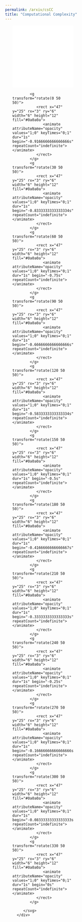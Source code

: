 ```yaml
---
permalink: /arxiv/csCC
title: "Computational Complexity"
---
```


<ol class="breathe-horizontal" start="1"> 
   <div class="news-list">
      <div class="inner" style="width: 200px; height: 200px;">
         <svg xmlns="http://www.w3.org/2000/svg" xmlns:xlink="http://www.w3.org/1999/xlink" style="margin:auto;background:#fff;display:block;" width="200px" height="200px" viewBox="0 0 100 100" preserveAspectRatio="xMidYMid">
         
            <g transform="rotate(0 50 50)">
               <rect x="47" y="25" rx="3" ry="6" width="6" height="12" fill="#0a0a0a">
                  <animate attributeName="opacity" values="1;0" keyTimes="0;1" dur="1s" begin="-0.9166666666666666s" repeatCount="indefinite"></animate>
               </rect>
            </g>
            <g transform="rotate(30 50 50)">
               <rect x="47" y="25" rx="3" ry="6" width="6" height="12" fill="#0a0a0a">
                  <animate attributeName="opacity" values="1;0" keyTimes="0;1" dur="1s" begin="-0.8333333333333334s" repeatCount="indefinite"></animate>
               </rect>
            </g>
            <g transform="rotate(60 50 50)">
               <rect x="47" y="25" rx="3" ry="6" width="6" height="12" fill="#0a0a0a">
                  <animate attributeName="opacity" values="1;0" keyTimes="0;1" dur="1s" begin="-0.75s" repeatCount="indefinite"></animate>
               </rect>
            </g>
            <g transform="rotate(90 50 50)">
               <rect x="47" y="25" rx="3" ry="6" width="6" height="12" fill="#0a0a0a">
                  <animate attributeName="opacity" values="1;0" keyTimes="0;1" dur="1s" begin="-0.6666666666666666s" repeatCount="indefinite"></animate>
               </rect>
            </g>
            <g transform="rotate(120 50 50)">
               <rect x="47" y="25" rx="3" ry="6" width="6" height="12" fill="#0a0a0a">
                  <animate attributeName="opacity" values="1;0" keyTimes="0;1" dur="1s" begin="-0.5833333333333334s" repeatCount="indefinite"></animate>
               </rect>
            </g>
            <g transform="rotate(150 50 50)">
               <rect x="47" y="25" rx="3" ry="6" width="6" height="12" fill="#0a0a0a">
                  <animate attributeName="opacity" values="1;0" keyTimes="0;1" dur="1s" begin="-0.5s" repeatCount="indefinite"></animate>
               </rect>
            </g>
            <g transform="rotate(180 50 50)">
               <rect x="47" y="25" rx="3" ry="6" width="6" height="12" fill="#0a0a0a">
                  <animate attributeName="opacity" values="1;0" keyTimes="0;1" dur="1s" begin="-0.4166666666666667s" repeatCount="indefinite"></animate>
               </rect>
            </g>
            <g transform="rotate(210 50 50)">
               <rect x="47" y="25" rx="3" ry="6" width="6" height="12" fill="#0a0a0a">
                  <animate attributeName="opacity" values="1;0" keyTimes="0;1" dur="1s" begin="-0.3333333333333333s" repeatCount="indefinite"></animate>
               </rect>
            </g>
            <g transform="rotate(240 50 50)">
               <rect x="47" y="25" rx="3" ry="6" width="6" height="12" fill="#0a0a0a">
                  <animate attributeName="opacity" values="1;0" keyTimes="0;1" dur="1s" begin="-0.25s" repeatCount="indefinite"></animate>
               </rect>
            </g>
            <g transform="rotate(270 50 50)">
               <rect x="47" y="25" rx="3" ry="6" width="6" height="12" fill="#0a0a0a">
                  <animate attributeName="opacity" values="1;0" keyTimes="0;1" dur="1s" begin="-0.16666666666666666s" repeatCount="indefinite"></animate>
               </rect>
            </g>
            <g transform="rotate(300 50 50)">
               <rect x="47" y="25" rx="3" ry="6" width="6" height="12" fill="#0a0a0a">
                  <animate attributeName="opacity" values="1;0" keyTimes="0;1" dur="1s" begin="-0.08333333333333333s" repeatCount="indefinite"></animate>
               </rect>
            </g>
            <g transform="rotate(330 50 50)">
               <rect x="47" y="25" rx="3" ry="6" width="6" height="12" fill="#0a0a0a">
                  <animate attributeName="opacity" values="1;0" keyTimes="0;1" dur="1s" begin="0s" repeatCount="indefinite"></animate>
               </rect>
            </g>

         </svg>
      </div>
   </div>
</ol>

<script type="text/javascript" language="javascript">
   arxiv_search(cat="cs.CC", max_results=15)
</script>
